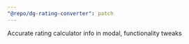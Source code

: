 ```yaml
---
"@repo/dg-rating-converter": patch
---
```


Accurate rating calculator info in modal, functionality tweaks
